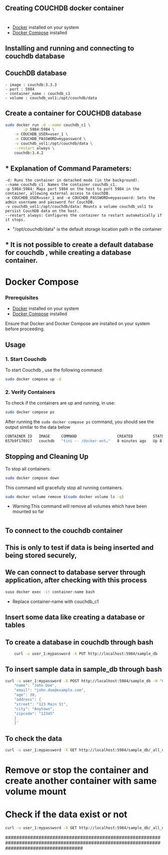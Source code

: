 ## Creating COUCHDB docker container
#
- [Docker](https://docs.docker.com/get-docker/) installed on your system
- [Docker Compose](https://docs.docker.com/compose/install/) installed

## Installing and running and connecting to couchdb database

##  CouchDB database
	- image : couchdb:3.3.3
	- port : 5984
	- container_name : couchdb_c1
	- volume : couchdb_vol1:/opt/couchdb/data
##  Create a container for COUCHDB database
```bash
sudo docker run -d --name couchdb_c1 \
        -p 5984:5984 \
  	-e COUCHDB_USER=user_1 \
  	-e COUCHDB_PASSWORD=mypassword \
  	-v couchdb_vol1:/opt/couchdb/data \
  	--restart always \
  	couchdb:3.4.2
```

## * Explanation of Command Parameters:
	-d: Runs the container in detached mode (in the background).
	--name couchdb_c1: Names the container couchdb_c1.
	-p 5984:5984: Maps port 5984 on the host to port 5984 in the container, allowing external access to CouchDB.
	-e COUCHDB_USER=user_1 and -e COUCHDB_PASSWORD=mypassword: Sets the admin username and password for CouchDB.
	-v couchdb_vol1:/opt/couchdb/data: Mounts a volume couchdb_vol1 to persist CouchDB data on the host.
	--restart always: Configures the container to restart automatically if it stops.
* "/opt/couchdb/data" is the default storage location path in the container

## * It is not possible to create a default database for couchdb , while creating a database container.
# Docker Compose 
### Prerequisites

- [Docker](https://docs.docker.com/get-docker/) installed on your system
- [Docker Compose](https://docs.docker.com/compose/install/) installed

Ensure that Docker and Docker Compose are installed on your system before proceeding.

## Usage

### 1. Start Couchdb

To start Couchdb , use the following command:

```bash
sudo docker compose up -d
```
### 2. Verify Containers

To check if the containers are up and running, in use:

```bash
sudo docker compose ps
```
After running the `sudo docker compose ps` command, you should see the output similar to the data below
```bash
CONTAINER ID   IMAGE     COMMAND                  CREATED         STATUS         PORTS                                                           NAMES
657b9f170917   couchdb   "tini -- /docker-ent…"   8 minutes ago   Up 8 minutes   4369/tcp, 9100/tcp, 0.0.0.0:5984->5984/tcp, :::5984->5984/tcp   couchdb-couchdb-1
```
## Stopping and Cleaning Up

To stop all containers:

```bash
sudo docker compose down
```
This command will gracefully stop all running containers.
```bash
sudo docker volume remove $(sudo docker volume ls -q)
```
 * Warning:This command will remove all volumes which have been mounted so far

#
## To connect to the couchdb container
## This is only to test if data is being inserted and being stored securely,
## We can connect to database server through application, after checking with this process
```bash
suso docker exec -it container-name bash
```
 - Replace container-name with couchdb_c1

## Insert some data like creating a database or tables
## To create a database in couchdb through bash
```bash
	curl -u user_1:mypassword -X PUT http://localhost:5984/sample_db	
```
## To insert sample data in sample_db through bash
```bash
curl -u user_1:mypassword -X POST http://localhost:5984/sample_db -H "Content-Type: application/json" -d '{
    "name": "John Doe",
    "email": "john.doe@example.com",
    "age": 30,
    "address": {
    "street": "123 Main St",
    "city": "Anytown",
    "zipcode": "12345"
    }
    }'
```
## To check the data 
```bash
curl -u user_1:mypassword -X GET http://localhost:5984/sample_db/_all_docs?include_docs=true
```
#  Remove or stop the container and create another container with same volume mount
#  Check if the data exist or not
```bash
curl -u user_1:mypassword -X GET http://localhost:5984/sample_db/_all_docs?include_docs=true
```
############################################################################################################################################
